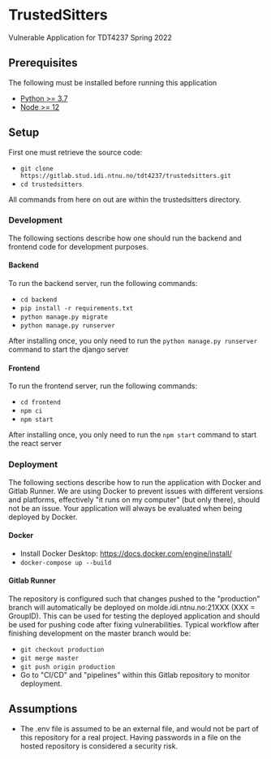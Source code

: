 # TrustedSitters

Vulnerable Application for TDT4237 Spring 2022

## Prerequisites

The following must be installed before running this application

- [Python >= 3.7](https://www.python.org/)
- [Node >= 12](https://nodejs.org/en/)

## Setup

First one must retrieve the source code:

- `git clone https://gitlab.stud.idi.ntnu.no/tdt4237/trustedsitters.git`
- `cd trustedsitters`

All commands from here on out are within the trustedsitters directory.

### Development

The following sections describe how one should run the backend and frontend code for development purposes.

#### Backend

To run the backend server, run the following commands:

- `cd backend`
- `pip install -r requirements.txt`
- `python manage.py migrate`
- `python manage.py runserver`

After installing once, you only need to run the `python manage.py runserver` command to start the django server

#### Frontend

To run the frontend server, run the following commands:

- `cd frontend`
- `npm ci`
- `npm start`

After installing once, you only need to run the `npm start` command to start the react server

### Deployment

The following sections describe how to run the application with Docker and Gitlab Runner. We are using Docker to prevent issues with different versions and platforms, effectively "it runs on my computer" (but only there), should not be an issue. Your application will always be evaluated when being deployed by Docker. 

#### Docker

- Install Docker Desktop: https://docs.docker.com/engine/install/
- `docker-compose up --build`

#### Gitlab Runner

The repository is configured such that changes pushed to the "production" branch will automatically be deployed on molde.idi.ntnu.no:21XXX (XXX = GroupID). This can be used for testing the deployed application and should be used for pushing code after fixing vulnerabilities. Typical workflow after finishing development on the master branch would be:

- `git checkout production`
- `git merge master`
- `git push origin production`
- Go to "CI/CD" and "pipelines" within this Gitlab repository to monitor deployment.

## Assumptions

- The .env file is assumed to be an external file, and would not be part of this repository for a real project. Having passwords in a file on the hosted repository is considered a security risk.
